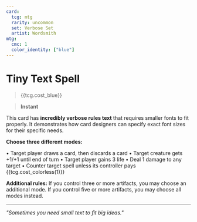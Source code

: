 ```yaml
---
card:
  tcg: mtg
  rarity: uncommon
  set: Verbose Set
  artist: Wordsmith
mtg:
  cmc: 1
  color_identity: ["blue"]
---
```


# Tiny Text Spell
> {{tcg.cost_blue}}

> **Instant**

This card has **incredibly verbose rules text** that requires smaller fonts to fit properly. It demonstrates how card designers can specify exact font sizes for their specific needs.

**Choose three different modes:**

• Target player draws a card, then discards a card
• Target creature gets +1/+1 until end of turn
• Target player gains 3 life
• Deal 1 damage to any target
• Counter target spell unless its controller pays {{tcg.cost_colorless(1)}}

**Additional rules:** If you control three or more artifacts, you may choose an additional mode. If you control five or more artifacts, you may choose all modes instead.

-----
*"Sometimes you need small text to fit big ideas."*